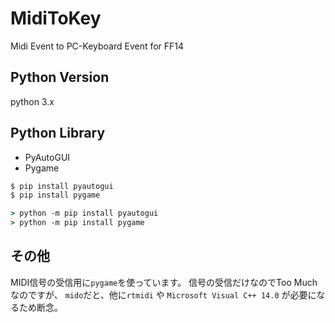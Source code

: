 # MidiToKey

Midi Event to PC-Keyboard Event for FF14

## Python Version

python 3.x

## Python Library

* PyAutoGUI
* Pygame

```cmd
$ pip install pyautogui
$ pip install pygame
```

```cmd
> python -m pip install pyautogui
> python -m pip install pygame
```

## その他
MIDI信号の受信用に`pygame`を使っています。
信号の受信だけなのでToo Muchなのですが、
`mido`だと、他に`rtmidi` や `Microsoft Visual C++ 14.0` が必要になるため断念。

